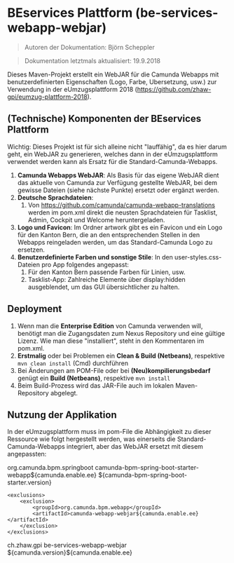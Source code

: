 # BEservices Plattform (be-services-webapp-webjar)

> Autoren der Dokumentation: Björn Scheppler

> Dokumentation letztmals aktualisiert: 19.9.2018

Dieses Maven-Projekt erstellt ein WebJAR für die Camunda Webapps mit benutzerdefinierten Eigenschaften (Logo, Farbe, Ubersetzung, usw.) zur Verwendung in der eUmzugsplattform 2018 (https://github.com/zhaw-gpi/eumzug-plattform-2018).

## (Technische) Komponenten der BEservices Plattform
Wichtig: Dieses Projekt ist für sich alleine nicht "lauffähig", da es hier darum geht, ein WebJAR zu generieren, welches dann in der eUmzugsplattform verwendet werden kann als Ersatz für die Standard-Camunda-Webapps.

1. **Camunda Webapps WebJAR**: Als Basis für das eigene WebJAR dient das aktuelle von Camunda zur Verfügung gestellte WebJAR, bei dem gewisse Dateien (siehe nächste Punkte) ersetzt oder ergänzt werden.
2. **Deutsche Sprachdateien**:
    1. Von https://github.com/camunda/camunda-webapp-translations werden im pom.xml direkt die neusten Sprachdateien für Tasklist, Admin, Cockpit und Welcome heruntergeladen.
3. **Logo und Favicon**: Im Ordner artwork gibt es ein Favicon und ein Logo für den Kanton Bern, die an den entsprechenden Stellen in den Webapps reingeladen werden, um das Standard-Camunda Logo zu ersetzen.
4. **Benutzerdefinierte Farben und sonstige Stile**: In den user-styles.css-Dateien pro App folgendes angepasst:
    1. Für den Kanton Bern passende Farben für Linien, usw.
    2. Tasklist-App: Zahlreiche Elemente über display:hidden ausgeblendet, um das GUI übersichtlicher zu halten.

## Deployment
1. Wenn man die **Enterprise Edition** von Camunda verwenden will, benötigt man die Zugangsdaten zum Nexus Repository und eine gültige Lizenz. Wie man diese "installiert", steht in den Kommentaren im pom.xml.
2. **Erstmalig** oder bei Problemen ein **Clean & Build (Netbeans)**, respektive `mvn clean install` (Cmd) durchführen
3. Bei Änderungen am POM-File oder bei **(Neu)kompilierungsbedarf** genügt ein **Build (Netbeans)**, respektive `mvn install`
4. Beim Build-Prozess wird das JAR-File auch im lokalen Maven-Repository abgelegt.

## Nutzung der Applikation
In der eUmzugsplattform muss im pom-File die Abhängigkeit zu dieser Ressource wie folgt hergestellt werden, was einerseits die Standard-Camunda-Webapps integriert, aber das WebJAR ersetzt mit diesem angepassten:

<dependency>
    <groupId>org.camunda.bpm.springboot</groupId>
    <artifactId>camunda-bpm-spring-boot-starter-webapp${camunda.enable.ee}</artifactId>
    <version>${camunda-bpm-spring-boot-starter.version}</version>

    <exclusions>
        <exclusion>
            <groupId>org.camunda.bpm.webapp</groupId>
            <artifactId>camunda-webapp-webjar${camunda.enable.ee}</artifactId>
        </exclusion>
    </exclusions>
</dependency>        
<dependency>
    <groupId>ch.zhaw.gpi</groupId>
    <artifactId>be-services-webapp-webjar</artifactId>
    <version>${camunda.version}${camunda.enable.ee}</version>
</dependency>